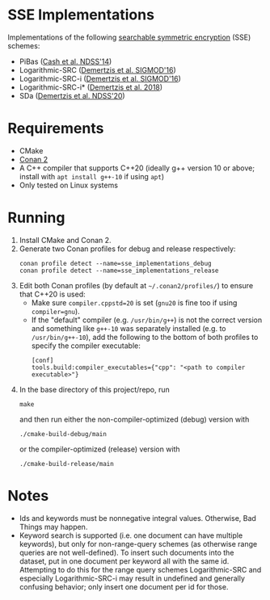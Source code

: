 # SSE Implementations

Implementations of the following [searchable symmetric encryption](https://en.wikipedia.org/wiki/Searchable_symmetric_encryption) (SSE) schemes:

- PiBas ([Cash et al. NDSS'14](https://eprint.iacr.org/2014/853.pdf))
- Logarithmic-SRC ([Demertzis et al. SIGMOD'16](https://idemertzis.com/Papers/sigmod16.pdf))
- Logarithmic-SRC-i ([Demertzis et al. SIGMOD'16](https://idemertzis.com/Papers/sigmod16.pdf))
- Logarithmic-SRC-i\* ([Demertzis et al. 2018](https://dl.acm.org/doi/pdf/10.1145/3167971))
- SDa ([Demertzis et al. NDSS'20](https://www.ndss-symposium.org/wp-content/uploads/2020/02/24423-paper.pdf))

# Requirements

- CMake
- [Conan 2](https://docs.conan.io/2/installation.html)
- A C++ compiler that supports C++20 (ideally g++ version 10 or above; install with `apt install g++-10` if using `apt`)
- Only tested on Linux systems

# Running

1. Install CMake and Conan 2.
2. Generate two Conan profiles for debug and release respectively:
    ```
    conan profile detect --name=sse_implementations_debug
    conan profile detect --name=sse_implementations_release
    ```
3. Edit both Conan profiles (by default at `~/.conan2/profiles/`) to ensure that C++20 is used:
    - Make sure `compiler.cppstd=20` is set (`gnu20` is fine too if using `compiler=gnu`).
    - If the "default" compiler (e.g. `/usr/bin/g++`) is not the correct version and something like `g++-10` was separately installed (e.g. to `/usr/bin/g++-10`), add the following to the bottom of both profiles to specify the compiler executable:
        ```
        [conf]
        tools.build:compiler_executables={"cpp": "<path to compiler executable>"}
        ```
4. In the base directory of this project/repo, run
    ```
    make
    ```
    and then run either the non-compiler-optimized (debug) version with
    ```
    ./cmake-build-debug/main
    ```
    or the compiler-optimized (release) version with
    ```
    ./cmake-build-release/main
    ```

# Notes

- Ids and keywords must be nonnegative integral values. Otherwise, Bad Things may happen.
- Keyword search is supported (i.e. one document can have multiple keywords), but only for non-range-query schemes (as otherwise range queries are not well-defined). To insert such documents into the dataset, put in one document per keyword all with the same id. Attempting to do this for the range query schemes Logarithmic-SRC and especially Logarithmic-SRC-i may result in undefined and generally confusing behavior; only insert one document per id for those.
